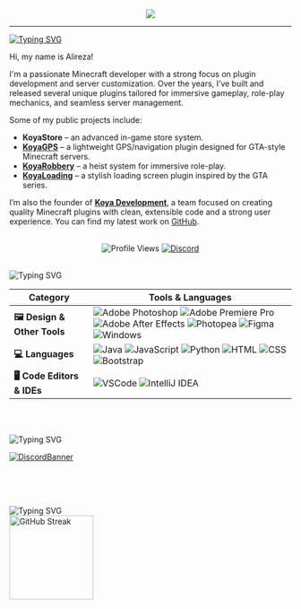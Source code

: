 <div align="center">
<img src="https://stats.maximjsx.com/api?username=Alireza009d&title=&description=Alireza009&theme=forest&hide_border=false&height=10&include_all_commits=true&border_radius=15">
  </a>
</div>

---

[![Typing SVG](https://readme-typing-svg.demolab.com?font=Agbalumo&size=50&duration=1000&pause=1000&color=f8f8f8&vCenter=true&repeat=false&width=435&height=80&lines=About+me)]()<br>

Hi, my name is Alireza!

I'm a passionate Minecraft developer with a strong focus on plugin development and server customization. Over the years, I’ve built and released several unique plugins tailored for immersive gameplay, role-play mechanics, and seamless server management.

Some of my public projects include:

* **KoyaStore** – an advanced in-game store system.
* **[KoyaGPS](https://www.spigotmc.org/resources/122498/)** – a lightweight GPS/navigation plugin designed for GTA-style Minecraft servers.
* **[KoyaRobbery](https://www.spigotmc.org/resources/122431/)** – a heist system for immersive role-play.
* **[KoyaLoading](https://www.spigotmc.org/resources/122445/)** – a stylish loading screen plugin inspired by the GTA series.

I’m also the founder of **[Koya Development](https://koya-dev.ir)**, a team focused on creating quality Minecraft plugins with clean, extensible code and a strong user experience. You can find my latest work on [GitHub](https://github.com/alireza009d).

<br>
<div align="center">

  <img src="https://komarev.com/ghpvc/?username=alireza009d&color=33793d&style=for-the-badge" alt="Profile Views" /> 

  <a href="https://discord.com/users/727281344484212799">
    <img src="https://dcbadge.limes.pink/api/shield/727281344484212799?theme=gray" alt="Discord" />
  </a>

</div>

<br>![Typing SVG](https://readme-typing-svg.demolab.com?font=Agbalumo&size=50&duration=2000&pause=3000&color=f8f8f8&vCenter=true&repeat=false&width=435&height=80&lines=Tools+%26+Languages)<br>

| **Category**             | **Tools & Languages**                                                                                                                                                                                                                                                                             |
|--------------------------|----------------------------------------------------------------------------------------------------------------------------------------------------------------------------------------------------------------------------------------------------------------------------------------------------|
| **🖼️ Design & Other Tools** | ![Adobe Photoshop](https://img.shields.io/badge/Adobe_Photoshop-%2333793d.svg?style=for-the-badge&logo=adobe-photoshop&logoColor=white) ![Adobe Premiere Pro](https://img.shields.io/badge/Adobe_Premiere_Pro-%2333793d.svg?style=for-the-badge&logo=adobe-premiere-pro&logoColor=white) ![Adobe After Effects](https://img.shields.io/badge/Adobe_After_Effects-%2333793d.svg?style=for-the-badge&logo=adobe-after-effects&logoColor=white) ![Photopea](https://img.shields.io/badge/Photopea-%2333793d.svg?style=for-the-badge&logo=photopea&logoColor=white) ![Figma](https://img.shields.io/badge/Figma-%2333793d.svg?style=for-the-badge&logo=figma&logoColor=white) ![Windows](https://img.shields.io/badge/Windows-%2333793d.svg?style=for-the-badge&logo=windows&logoColor=white) |
| **💻 Languages**           | ![Java](https://img.shields.io/badge/Java-%2333793d.svg?style=for-the-badge&logo=openjdk&logoColor=white) ![JavaScript](https://img.shields.io/badge/JavaScript-%2333793d.svg?style=for-the-badge&logo=javascript&logoColor=white) ![Python](https://img.shields.io/badge/Python-%2333793d.svg?style=for-the-badge&logo=python&logoColor=white) ![HTML](https://img.shields.io/badge/HTML-%2333793d.svg?style=for-the-badge&logo=html5&logoColor=white) ![CSS](https://img.shields.io/badge/CSS-%2333793d.svg?style=for-the-badge&logo=css3&logoColor=white) ![Bootstrap](https://img.shields.io/badge/Bootstrap-%2333793d.svg?style=for-the-badge&logo=bootstrap&logoColor=white) |
| **🖥️ Code Editors & IDEs** | ![VSCode](https://img.shields.io/badge/VSCode-%2333793d.svg?style=for-the-badge&logo=visual-studio-code&logoColor=white) ![IntelliJ IDEA](https://img.shields.io/badge/IntelliJIDEA-%2333793d.svg?style=for-the-badge&logo=intellij-idea&logoColor=white) |

<br>



<br>![Typing SVG](https://readme-typing-svg.demolab.com?font=Agbalumo&size=50&duration=3000&pause=8000&color=f8f8f8&vCenter=true&repeat=false&width=435&height=80&lines=Koya+Development )<br>

[![DiscordBanner](https://invidget.switchblade.xyz/UGNjrxtuHx)](https://discord.gg/UGNjrxtuHx)

<br>
<br>

<br>![Typing SVG](https://readme-typing-svg.demolab.com?font=Agbalumo&size=50&duration=2000&pause=3000&color=f8f8f8&vCenter=true&repeat=false&width=435&height=80&lines=GitHub+Stats)<br>
  <img src="https://streak-stats.demolab.com?user=alireza009d&mode=daily&theme=dark&hide_border=false&border_radius=5" height="150" alt="GitHub Streak" /> 


